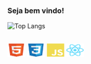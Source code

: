 
### Seja bem vindo!
 
![Top Langs](https://github-readme-stats.vercel.app/api/top-langs/?username=brenowii&layout=compact&theme=tokyonight)


<div style="display: inline_block"><br>

  <img align="center" alt="beaHTML" height="30" width="40" src="https://raw.githubusercontent.com/devicons/devicon/master/icons/html5/html5-original.svg">
  <img align="center" alt="beaCSS" height="30" width="40" src="https://raw.githubusercontent.com/devicons/devicon/master/icons/css3/css3-original.svg">
  <img align="center" alt="beaJS" height="30" width="40" src="https://raw.githubusercontent.com/devicons/devicon/master/icons/javascript/javascript-plain.svg"> 
  <img align="center" alt="beaJS" height="30" width="40" src="https://raw.githubusercontent.com/devicons/devicon/master/icons/react/react-original.svg" </div>
